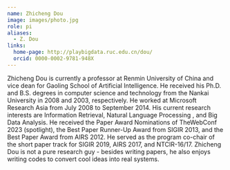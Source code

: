 ```yaml
---
name: Zhicheng Dou
image: images/photo.jpg
role: pi
aliases:
  - Z. Dou
links:
  home-page: http://playbigdata.ruc.edu.cn/dou/
  orcid: 0000-0002-9781-948X
---
```


Zhicheng Dou is currently a professor at Renmin University of China and vice dean for Gaoling School of Artificial Intelligence. He received his Ph.D. and B.S. degrees in computer science and technology from the Nankai University in 2008 and 2003, respectively. He worked at Microsoft Research Asia from July 2008 to September 2014. His current research interests are Information Retrieval, Natural Language Processing , and Big Data Analysis. He received the Paper Award Nominations of TheWebConf 2023 (spotlight), the Best Paper Runner-Up Award from SIGIR 2013, and the Best Paper Award from AIRS 2012. He served as the program co-chair of the short paper track for SIGIR 2019, AIRS 2017, and NTCIR-16/17. Zhicheng Dou is not a pure research guy - besides writing papers, he also enjoys writing codes to convert cool ideas into real systems.
